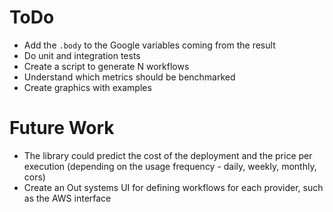# ToDo

- Add the `.body` to the Google variables coming from the result
- Do unit and integration tests
- Create a script to generate N workflows
- Understand which metrics should be benchmarked
- Create graphics with examples

# Future Work

* The library could predict the cost of the deployment and the price per execution (depending on the usage frequency -
  daily, weekly, monthly, cors)
* Create an Out systems UI for defining workflows for each provider, such as the AWS interface 

